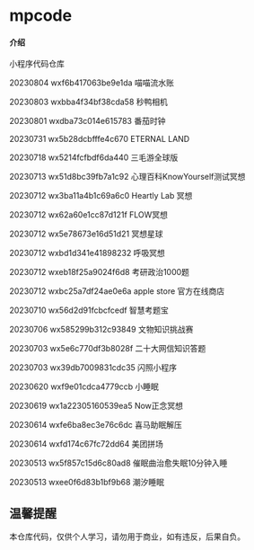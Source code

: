 # mpcode

#### 介绍

小程序代码仓库

20230804 wxf6b417063be9e1da 喵喵流水账

20230803 wxbba4f34bf38cda58 秒鸭相机

20230801 wxdba73c014e615783 番茄时钟

20230731 wx5b28dcbfffe4c670 ETERNAL LAND

20230718 wx5214fcfbdf6da440 三毛游全球版

20230713 wx51d8bc39fb7a1c92 心理百科KnowYourself测试冥想

20230712 wx3ba11a4b1c69a6c0 Heartly Lab 冥想

20230712 wx62a60e1cc87d121f FLOW冥想

20230712 wx5e78673e16d51d21 冥想星球

20230712 wxbd1d341e41898232 呼吸冥想

20230712 wxeb18f25a9024f6d8 考研政治1000题

20230712 wxbc25a7df24ae0e6a apple store 官方在线商店

20230710 wx56d2d91fcbcfcedf 智慧考题宝

20230706 wx585299b312c93849 文物知识挑战赛

20230703 wx5e6c770df3b8028f 二十大网信知识答题

20230703 wx39db7009831cdc35 闪照小程序

20230620 wxf9e01cdca4779ccb 小睡眠


20230619 wx1a22305160539ea5 Now正念冥想

20230614 wxfe6ba8ec3e76c6dc 喜马助眠解压

20230614 wxfd174c67fc72dd64 美团拼场

20230513 wx5f857c15d6c80ad8 催眠曲治愈失眠10分钟入睡

20230513 wxee0f6d83b1bf9b68  潮汐睡眠

## 温馨提醒

本仓库代码，仅供个人学习，请勿用于商业，如有违反，后果自负。

